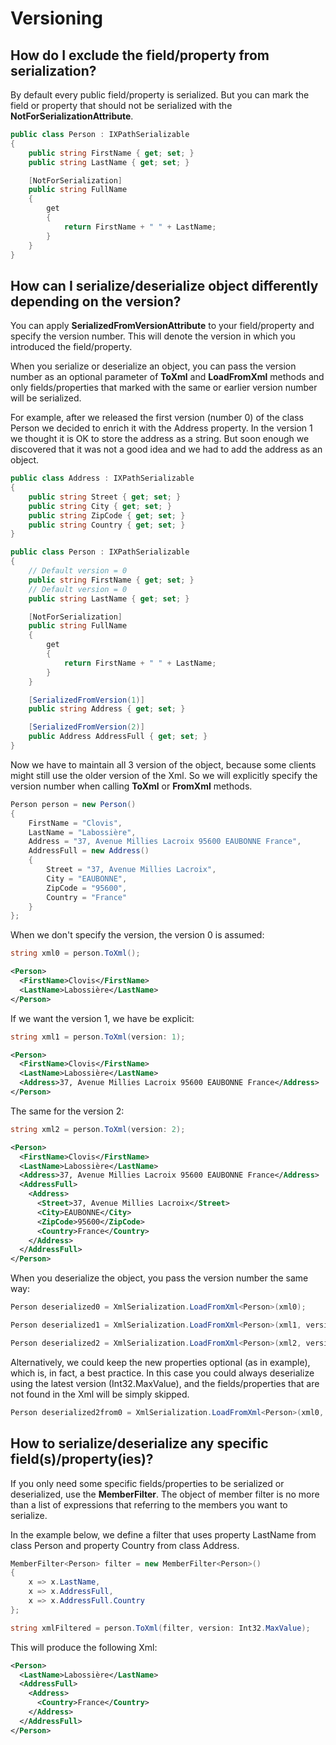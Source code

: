 # Versioning

## How do I exclude the field/property from serialization?

By default every public field/property is serialized. But you can mark the field or property that should not be serialized with the **NotForSerializationAttribute**.

```csharp
public class Person : IXPathSerializable
{
	public string FirstName { get; set; }
	public string LastName { get; set; }

	[NotForSerialization]
	public string FullName
	{
		get
		{
			return FirstName + " " + LastName;
		}
	}
}
```

## How can I serialize/deserialize object differently depending on the version?

You can apply **SerializedFromVersionAttribute** to your field/property and specify the version number. This will denote the version in which you introduced the field/property.

When you serialize or deserialize an object, you can pass the version number as an optional parameter of **ToXml** and **LoadFromXml** methods and only fields/properties that marked with the same or earlier version number will be serialized.

For example, after we released the first version (number 0) of the class Person we decided to enrich it with the Address property. In the version 1 we thought it is OK to store the address as a string. But soon enough we discovered that it was not a good idea and we had to add the address as an object.

```csharp
public class Address : IXPathSerializable
{
	public string Street { get; set; }
	public string City { get; set; }
	public string ZipCode { get; set; }
	public string Country { get; set; }
}

public class Person : IXPathSerializable
{
	// Default version = 0
	public string FirstName { get; set; }
	// Default version = 0
	public string LastName { get; set; }

	[NotForSerialization]
	public string FullName
	{
		get
		{
			return FirstName + " " + LastName;
		}
	}

	[SerializedFromVersion(1)]
	public string Address { get; set; }

	[SerializedFromVersion(2)]
	public Address AddressFull { get; set; }
}
```

Now we have to maintain all 3 version of the object, because some clients might still use the older version of the Xml. So we will explicitly specify the version number when calling **ToXml** or **FromXml** methods.

```csharp
Person person = new Person()
{
	FirstName = "Clovis",
	LastName = "Labossière",
	Address = "37, Avenue Millies Lacroix 95600 EAUBONNE France",
	AddressFull = new Address()
	{
		Street = "37, Avenue Millies Lacroix",
		City = "EAUBONNE",
		ZipCode = "95600",
		Country = "France"					
	}
};
```

When we don't specify the version, the version 0 is assumed:

```csharp
string xml0 = person.ToXml();
```

```xml
<Person>
  <FirstName>Clovis</FirstName>
  <LastName>Labossière</LastName>
</Person>
```

If we want the version 1, we have be explicit:

```csharp
string xml1 = person.ToXml(version: 1);
```

```xml
<Person>
  <FirstName>Clovis</FirstName>
  <LastName>Labossière</LastName>
  <Address>37, Avenue Millies Lacroix 95600 EAUBONNE France</Address>
</Person>
```

The same for the version 2:

```csharp
string xml2 = person.ToXml(version: 2);
```

```xml
<Person>
  <FirstName>Clovis</FirstName>
  <LastName>Labossière</LastName>
  <Address>37, Avenue Millies Lacroix 95600 EAUBONNE France</Address>
  <AddressFull>
    <Address>
      <Street>37, Avenue Millies Lacroix</Street>
      <City>EAUBONNE</City>
      <ZipCode>95600</ZipCode>
      <Country>France</Country>
    </Address>
  </AddressFull>
</Person>
```

When you deserialize the object, you pass the version number the same way:

```csharp
Person deserialized0 = XmlSerialization.LoadFromXml<Person>(xml0);

Person deserialized1 = XmlSerialization.LoadFromXml<Person>(xml1, version: 1);

Person deserialized2 = XmlSerialization.LoadFromXml<Person>(xml2, version: 2);
```

Alternatively, we could keep the new properties optional (as in example), which is, in fact, a best practice. In this case you could always deserialize using the latest version (Int32.MaxValue), and the fields/properties that are not found in the Xml will be simply skipped.

```csharp
Person deserialized2from0 = XmlSerialization.LoadFromXml<Person>(xml0, version: Int32.MaxValue);
```

## How to serialize/deserialize any specific field(s)/property(ies)?

If you only need some specific fields/properties to be serialized or deserialized, use the **MemberFilter**. The object of member filter is no more than a list of expressions that referring to the members you want to serialize.

In the example below, we define a filter that uses property LastName from class Person and property Country from class Address.

```csharp
MemberFilter<Person> filter = new MemberFilter<Person>()
{
	x => x.LastName,
	x => x.AddressFull,
	x => x.AddressFull.Country
};

string xmlFiltered = person.ToXml(filter, version: Int32.MaxValue);
```

This will produce the following Xml:

```xml
<Person>
  <LastName>Labossière</LastName>
  <AddressFull>
    <Address>
      <Country>France</Country>
    </Address>
  </AddressFull>
</Person>
```
